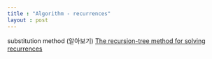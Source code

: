 ```yaml
---
title : "Algorithm - recurrences"
layout : post 
---
```



substitution method (알아보기)
[The recursion-tree method for solving recurrences](http://egloos.zum.com/itfs/v/9663924)  
 
